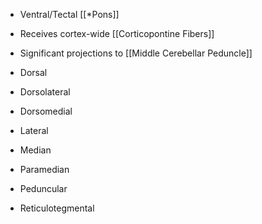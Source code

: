 - Ventral/Tectal [[*Pons]]
- Receives cortex-wide [[Corticopontine Fibers]]
- Significant projections to [[Middle Cerebellar Peduncle]]

- Dorsal
- Dorsolateral
- Dorsomedial
- Lateral
- Median
- Paramedian
- Peduncular
- Reticulotegmental